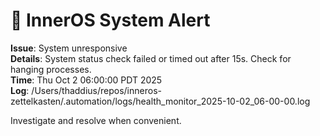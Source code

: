# 🚨 InnerOS System Alert

**Issue**: System unresponsive  
**Details**: System status check failed or timed out after 15s. Check for hanging processes.  
**Time**: Thu Oct  2 06:00:00 PDT 2025  
**Log**: /Users/thaddius/repos/inneros-zettelkasten/.automation/logs/health_monitor_2025-10-02_06-00-00.log

Investigate and resolve when convenient.
